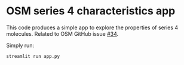 # OSM series 4 characteristics app

This code produces a simple app to explore the properties of series 4 molecules. Related to OSM GitHub issue [#34](https://github.com/OpenSourceMalaria/Series4_PredictiveModel/issues/34).

Simply run:
```
streamlit run app.py
```
